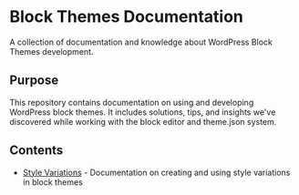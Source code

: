 # Block Themes Documentation

A collection of documentation and knowledge about WordPress Block Themes development.

## Purpose

This repository contains documentation on using and developing WordPress block themes. It includes solutions, tips, and insights we've discovered while working with the block editor and theme.json system.

## Contents

- [Style Variations](./docs/style-variations.md) - Documentation on creating and using style variations in block themes
